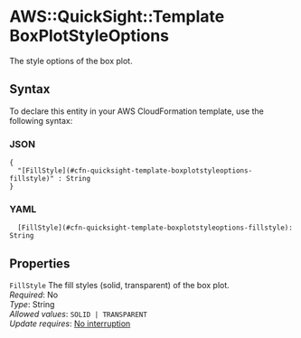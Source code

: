 # AWS::QuickSight::Template BoxPlotStyleOptions<a name="aws-properties-quicksight-template-boxplotstyleoptions"></a>

The style options of the box plot\.

## Syntax<a name="aws-properties-quicksight-template-boxplotstyleoptions-syntax"></a>

To declare this entity in your AWS CloudFormation template, use the following syntax:

### JSON<a name="aws-properties-quicksight-template-boxplotstyleoptions-syntax.json"></a>

```
{
  "[FillStyle](#cfn-quicksight-template-boxplotstyleoptions-fillstyle)" : String
}
```

### YAML<a name="aws-properties-quicksight-template-boxplotstyleoptions-syntax.yaml"></a>

```
  [FillStyle](#cfn-quicksight-template-boxplotstyleoptions-fillstyle): String
```

## Properties<a name="aws-properties-quicksight-template-boxplotstyleoptions-properties"></a>

`FillStyle`  <a name="cfn-quicksight-template-boxplotstyleoptions-fillstyle"></a>
The fill styles \(solid, transparent\) of the box plot\.  
*Required*: No  
*Type*: String  
*Allowed values*: `SOLID | TRANSPARENT`  
*Update requires*: [No interruption](https://docs.aws.amazon.com/AWSCloudFormation/latest/UserGuide/using-cfn-updating-stacks-update-behaviors.html#update-no-interrupt)